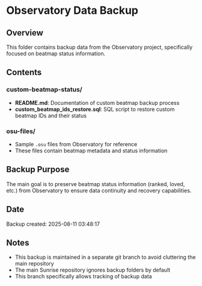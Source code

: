 # Observatory Data Backup

## Overview
This folder contains backup data from the Observatory project, specifically focused on beatmap status information.

## Contents

### custom-beatmap-status/
- **README.md**: Documentation of custom beatmap backup process
- **custom_beatmap_ids_restore.sql**: SQL script to restore custom beatmap IDs and their status

### osu-files/
- Sample `.osu` files from Observatory for reference
- These files contain beatmap metadata and status information

## Backup Purpose
The main goal is to preserve beatmap status information (ranked, loved, etc.) from Observatory to ensure data continuity and recovery capabilities.

## Date
Backup created: 2025-08-11 03:48:17

## Notes
- This backup is maintained in a separate git branch to avoid cluttering the main repository
- The main Sunrise repository ignores backup folders by default
- This branch specifically allows tracking of backup data

